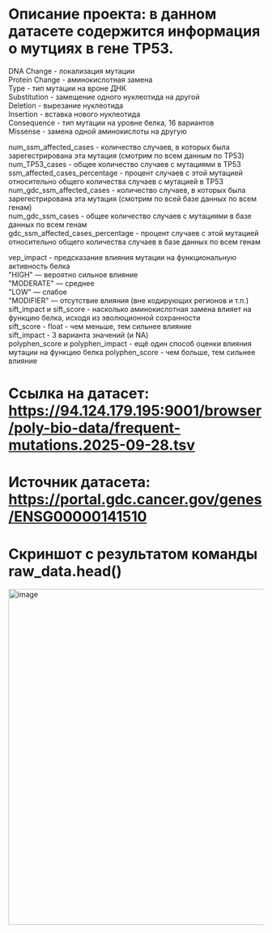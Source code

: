 # Описание проекта: в данном датасете содержится информация о мутциях в гене TP53.

DNA Change - локализация мутации  
Protein Change - аминокислотная замена  
Type - тип мутации на вроне ДНК  
  Substitution - замещение одного нуклеотида на другой  
  Deletion - вырезание нуклеотида  
  Insertion - вставка нового нуклеотида  
Consequence - тип мутации на уровне белка, 16 вариантов  
  Missense - замена одной аминокислоты на другую  

num_ssm_affected_cases - количество случаев, в которых была зарегестрирована эта мутация (смотрим по всем данным по TP53)  
num_TP53_cases - общее количество случаев с мутациями в TP53  
ssm_affected_cases_percentage - процент случаев с этой мутацией относительно общего количества случаев с мутацией в TP53  
num_gdc_ssm_affected_cases - количество случаев, в которых была зарегестрирована эта мутация (смотрим по всей базе данных по всем генам)  
num_gdc_ssm_cases - общее количество случаев с мутациями в базе данных по всем генам  
gdc_ssm_affected_cases_percentage - процент случаев с этой мутацией относительно общего количества случаев в базе данных по всем генам  

vep_impact - предсказание влияния мутации на функциональную активность белка  
  "HIGH" — вероятно сильное влияние  
  "MODERATE" — среднее  
  "LOW" — слабое  
  "MODIFIER" — отсутствие влияния (вне кодирующих регионов и т.п.)  
sift_impact и sift_score - насколько аминокислотная замена влияет на функцию белка, исходя из эволюционной сохранности  
  sift_score - float - чем меньше, тем сильнее влияние  
  sift_impact - 3 варианта значений (и NA)  
polyphen_score и polyphen_impact - ещё один способ оценки влияния мутации на функцию белка
  polyphen_score - чем больше, тем сильнее влияние

# Ссылка на датасет: https://94.124.179.195:9001/browser/poly-bio-data/frequent-mutations.2025-09-28.tsv
# Источник датасета: https://portal.gdc.cancer.gov/genes/ENSG00000141510

# Скриншот с результатом команды raw_data.head()
<img width="665" height="663" alt="image" src="https://github.com/user-attachments/assets/17c030d8-1aaa-4db1-a461-7d5185e82157" />


